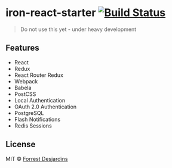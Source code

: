 # iron-react-starter [![Build Status](https://travis-ci.org/fdesjardins/iron-react-starter.svg?branch=master)](https://travis-ci.org/fdesjardins/iron-react-starter)

> Do not use this yet - under heavy development

## Features
- React
- Redux
- React Router Redux
- Webpack
- Babela
- PostCSS
- Local Authentication
- OAuth 2.0 Authentication
- PostgreSQL
- Flash Notifications
- Redis Sessions

## License

MIT © [Forrest Desjardins](https://github.com/fdesjardins)
